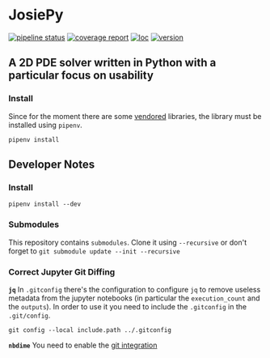 # JosiePy
[![pipeline status](https://gitlab.com/rubendibattista/josiepy/badges/master/pipeline.svg)](https://gitlab.labos.polytechnique.fr/rubendibattista/josiepy/commits/master)
[![coverage report](https://gitlab.com/rubendibattista/josiepy/-/jobs/artifacts/master/raw/coverage.svg?job=badges)](https://gitlab.com/rubendibattista/josiepy/pipelines)
[![loc](https://gitlab.com/rubendibattista/josiepy/-/jobs/artifacts/master/raw/loc.svg?job=badges)](https://gitlab.com/rubendibattista/josiepy/master)
[![version](https://gitlab.com/rubendibattista/josiepy/-/jobs/artifacts/master/raw/version.svg?job=badges)](https://gitlab.com/rubendibattista/josiepy/-/releases)

## A 2D PDE solver written in Python with a particular focus on usability

### Install 
Since for the moment there are some [vendored](vendor) libraries, the library
must be installed using `pipenv`. 

```
pipenv install
```

## Developer Notes
### Install

```
pipenv install --dev
```
### Submodules
This repository contains `submodules`. Clone it using `--recursive`  or don't
forget to `git submodule update --init --recursive`

### Correct Jupyter Git Diffing

**`jq`**
In `.gitconfig` there's the configuration to configure
`jq` to remove useless metadata from the jupyter notebooks (in
particular the `execution_count` and the `outputs`). In order to use it
you need to include the `.gitconfig` in the `.git/config`.

    git config --local include.path ../.gitconfig

**`nbdime`** 
You need to enable the [git integration](https://nbdime.readthedocs.io/en/latest/#git-integration-quickstart)

